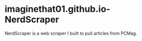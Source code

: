 # imaginethat01.github.io-NerdScraper

NerdScraper is a web scraper I built to pull articles from PCMag.
